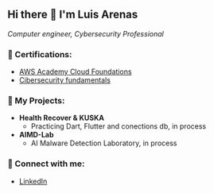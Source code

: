 ## **Hi there 👋 I'm Luis Arenas**
*Computer engineer, Cybersecurity Professional*


### 📜 Certifications:
- [AWS Academy Cloud Foundations](https://www.credly.com/badges/82724620-1c67-4d36-afcd-85be011ff8fa/public_url)
- [Cibersecurity fundamentals](https://coursera.org/share/7b55e906a0c9d43745f32eb66c87b708)

### 💼 My Projects:
- **Health Recover & KUSKA**
  - Practicing Dart, Flutter and conections db, in process
- **AIMD-Lab**
  -  AI Malware Detection Laboratory, in process

### 📲 Connect with me:
- [LinkedIn](https://www.linkedin.com/in/luis-santiago-arenas-torres-52a513260/)





<!--
**seia100/seia100** is a ✨ _special_ ✨ repository because its `README.md` (this file) appears on your GitHub profile.

Here are some ideas to get you started:

- 🔭 I’m currently working on ...
- 🌱 I’m currently learning ...
- 👯 I’m looking to collaborate on ...
- 🤔 I’m looking for help with ...
- 💬 Ask me about ...
- 📫 How to reach me: ...
- 😄 Pronouns: ...
- ⚡ Fun fact: ...
-->
